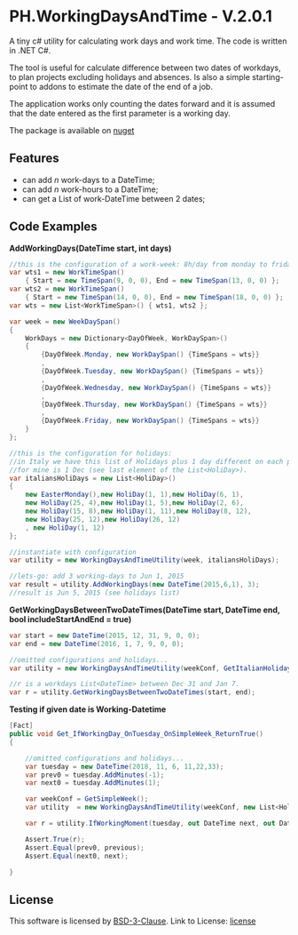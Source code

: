 # PH.WorkingDaysAndTime - V.2.0.1

A tiny c# utility for calculating work days and work time.
The code is written in .NET C#.

The tool is useful for calculate difference between two dates of workdays,
to plan projects excluding holidays and absences.
Is also  a simple starting-point to addons to estimate the date of the end of a job.

The application works only counting the dates forward and it is assumed that the date entered as the first parameter is a working day.

The package is available on  [nuget](https://www.nuget.org/packages/PH.WorkingDaysAndTime) 

## Features
- can add *n* work-days to a DateTime;
- can add *n* work-hours to a DateTime;
- can get a List of work-DateTime between 2 dates;

## Code Examples

**AddWorkingDays(DateTime start, int days)**
```c#
//this is the configuration of a work-week: 8h/day from monday to friday
var wts1 = new WorkTimeSpan() 
	{ Start = new TimeSpan(9, 0, 0), End = new TimeSpan(13, 0, 0) };
var wts2 = new WorkTimeSpan() 
	{ Start = new TimeSpan(14, 0, 0), End = new TimeSpan(18, 0, 0) };
var wts = new List<WorkTimeSpan>() { wts1, wts2 };

var week = new WeekDaySpan()
{
	WorkDays = new Dictionary<DayOfWeek, WorkDaySpan>()
	{
		{DayOfWeek.Monday, new WorkDaySpan() {TimeSpans = wts}}
		,
		{DayOfWeek.Tuesday, new WorkDaySpan() {TimeSpans = wts}}
		,
		{DayOfWeek.Wednesday, new WorkDaySpan() {TimeSpans = wts}}
		,
		{DayOfWeek.Thursday, new WorkDaySpan() {TimeSpans = wts}}
		,
		{DayOfWeek.Friday, new WorkDaySpan() {TimeSpans = wts}}
	}
};

//this is the configuration for holidays: 
//in Italy we have this list of Holidays plus 1 day different on each province,
//for mine is 1 Dec (see last element of the List<HoliDay>).
var italiansHoliDays = new List<HoliDay>()
{
	new EasterMonday(),new HoliDay(1, 1),new HoliDay(6, 1),
	new HoliDay(25, 4),new HoliDay(1, 5),new HoliDay(2, 6),
	new HoliDay(15, 8),new HoliDay(1, 11),new HoliDay(8, 12),
	new HoliDay(25, 12),new HoliDay(26, 12)
	, new HoliDay(1, 12)
};

//instantiate with configuration
var utility = new WorkingDaysAndTimeUtility(week, italiansHoliDays);

//lets-go: add 3 working-days to Jun 1, 2015
var result = utility.AddWorkingDays(new DateTime(2015,6,1), 3);
//result is Jun 5, 2015 (see holidays list) 
```

**GetWorkingDaysBetweenTwoDateTimes(DateTime start, DateTime end, bool includeStartAndEnd = true)**
```c#
var start = new DateTime(2015, 12, 31, 9, 0, 0);
var end = new DateTime(2016, 1, 7, 9, 0, 0);

//omitted configurations and holidays...
var utility = new WorkingDaysAndTimeUtility(weekConf, GetItalianHolidays());

//r is a workdays List<DateTime> between Dec 31 and Jan 7.
var r = utility.GetWorkingDaysBetweenTwoDateTimes(start, end);
```

**Testing if given date is Working-Datetime**
```c#
[Fact]
public void Get_IfWorkingDay_OnTuesday_OnSimpleWeek_ReturnTrue()
{

    //omitted configurations and holidays...
    var tuesday = new DateTime(2018, 11, 6, 11,22,33);
    var prev0 = tuesday.AddMinutes(-1);
    var next0 = tuesday.AddMinutes(1);

    var weekConf = GetSimpleWeek();
    var utility  = new WorkingDaysAndTimeUtility(weekConf, new List<HoliDay>());

    var r = utility.IfWorkingMoment(tuesday, out DateTime next, out DateTime previous);

    Assert.True(r);
    Assert.Equal(prev0, previous);
    Assert.Equal(next0, next);

}
```

## License

This software is licensed by [BSD-3-Clause](https://opensource.org/licenses/BSD-3-Clause).
Link to License: [license](/paonath/PH.WorkingDaysAndTime/blob/master/README.md)
